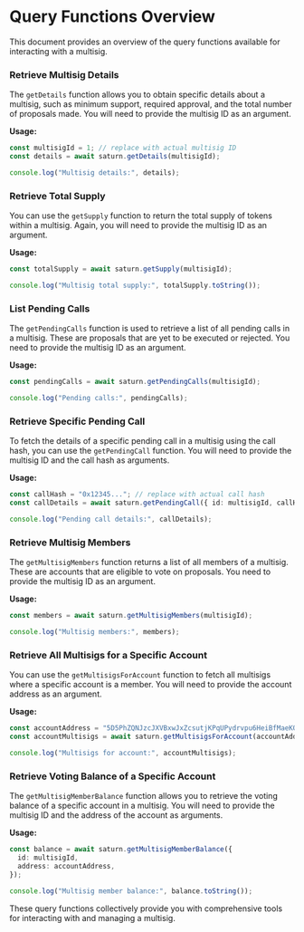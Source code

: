 # Query Functions Overview

This document provides an overview of the query functions available for interacting with a multisig.

### Retrieve Multisig Details

The `getDetails` function allows you to obtain specific details about a multisig, such as minimum support, required approval, and the total number of proposals made. You will need to provide the multisig ID as an argument.

**Usage:**

```typescript
const multisigId = 1; // replace with actual multisig ID
const details = await saturn.getDetails(multisigId);

console.log("Multisig details:", details);
```

### Retrieve Total Supply

You can use the `getSupply` function to return the total supply of tokens within a multisig. Again, you will need to provide the multisig ID as an argument.

**Usage:**

```typescript
const totalSupply = await saturn.getSupply(multisigId);

console.log("Multisig total supply:", totalSupply.toString());
```

### List Pending Calls

The `getPendingCalls` function is used to retrieve a list of all pending calls in a multisig. These are proposals that are yet to be executed or rejected. You need to provide the multisig ID as an argument.

**Usage:**

```typescript
const pendingCalls = await saturn.getPendingCalls(multisigId);

console.log("Pending calls:", pendingCalls);
```

### Retrieve Specific Pending Call

To fetch the details of a specific pending call in a multisig using the call hash, you can use the `getPendingCall` function. You will need to provide the multisig ID and the call hash as arguments.

**Usage:**

```typescript
const callHash = "0x12345..."; // replace with actual call hash
const callDetails = await saturn.getPendingCall({ id: multisigId, callHash });

console.log("Pending call details:", callDetails);
```

### Retrieve Multisig Members

The `getMultisigMembers` function returns a list of all members of a multisig. These are accounts that are eligible to vote on proposals. You need to provide the multisig ID as an argument.

**Usage:**

```typescript
const members = await saturn.getMultisigMembers(multisigId);

console.log("Multisig members:", members);
```

### Retrieve All Multisigs for a Specific Account

You can use the `getMultisigsForAccount` function to fetch all multisigs where a specific account is a member. You will need to provide the account address as an argument.

**Usage:**

```typescript
const accountAddress = "5D5PhZQNJzcJXVBxwJxZcsutjKPqUPydrvpu6HeiBfMaeKQu"; // replace with actual account address
const accountMultisigs = await saturn.getMultisigsForAccount(accountAddress);

console.log("Multisigs for account:", accountMultisigs);
```

### Retrieve Voting Balance of a Specific Account

The `getMultisigMemberBalance` function allows you to retrieve the voting balance of a specific account in a multisig. You will need to provide the multisig ID and the address of the account as arguments.

**Usage:**

```typescript
const balance = await saturn.getMultisigMemberBalance({
  id: multisigId,
  address: accountAddress,
});

console.log("Multisig member balance:", balance.toString());
```

These query functions collectively provide you with comprehensive tools for interacting with and managing a multisig.
